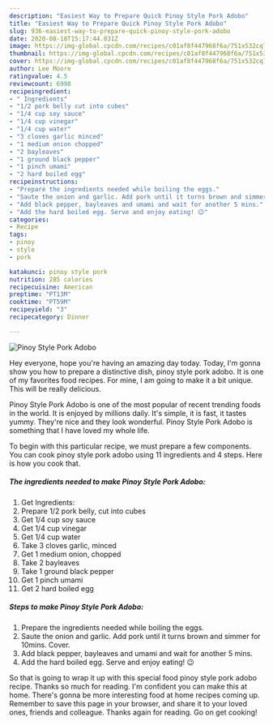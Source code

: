 ```yaml
---
description: "Easiest Way to Prepare Quick Pinoy Style Pork Adobo"
title: "Easiest Way to Prepare Quick Pinoy Style Pork Adobo"
slug: 936-easiest-way-to-prepare-quick-pinoy-style-pork-adobo
date: 2020-08-18T15:17:44.031Z
image: https://img-global.cpcdn.com/recipes/c01af8f447968f6a/751x532cq70/pinoy-style-pork-adobo-recipe-main-photo.jpg
thumbnail: https://img-global.cpcdn.com/recipes/c01af8f447968f6a/751x532cq70/pinoy-style-pork-adobo-recipe-main-photo.jpg
cover: https://img-global.cpcdn.com/recipes/c01af8f447968f6a/751x532cq70/pinoy-style-pork-adobo-recipe-main-photo.jpg
author: Lee Moore
ratingvalue: 4.5
reviewcount: 6998
recipeingredient:
- " Ingredients"
- "1/2 pork belly cut into cubes"
- "1/4 cup soy sauce"
- "1/4 cup vinegar"
- "1/4 cup water"
- "3 cloves garlic minced"
- "1 medium onion chopped"
- "2 bayleaves"
- "1 ground black pepper"
- "1 pinch umami"
- "2 hard boiled egg"
recipeinstructions:
- "Prepare the ingredients needed while boiling the eggs."
- "Saute the onion and garlic. Add pork until it turns brown and simmer for 10mins. Cover."
- "Add black pepper, bayleaves and umami and wait for another 5 mins."
- "Add the hard boiled egg. Serve and enjoy eating! 😉"
categories:
- Recipe
tags:
- pinoy
- style
- pork

katakunci: pinoy style pork 
nutrition: 285 calories
recipecuisine: American
preptime: "PT13M"
cooktime: "PT59M"
recipeyield: "3"
recipecategory: Dinner

---
```



![Pinoy Style Pork Adobo](https://img-global.cpcdn.com/recipes/c01af8f447968f6a/751x532cq70/pinoy-style-pork-adobo-recipe-main-photo.jpg)

Hey everyone, hope you're having an amazing day today. Today, I'm gonna show you how to prepare a distinctive dish, pinoy style pork adobo. It is one of my favorites food recipes. For mine, I am going to make it a bit unique. This will be really delicious.

Pinoy Style Pork Adobo is one of the most popular of recent trending foods in the world. It is enjoyed by millions daily. It's simple, it is fast, it tastes yummy. They're nice and they look wonderful. Pinoy Style Pork Adobo is something that I have loved my whole life.




To begin with this particular recipe, we must prepare a few components. You can cook pinoy style pork adobo using 11 ingredients and 4 steps. Here is how you cook that.

<!--inarticleads1-->

##### The ingredients needed to make Pinoy Style Pork Adobo:

1. Get  Ingredients:
1. Prepare 1/2 pork belly, cut into cubes
1. Get 1/4 cup soy sauce
1. Get 1/4 cup vinegar
1. Get 1/4 cup water
1. Take 3 cloves garlic, minced
1. Get 1 medium onion, chopped
1. Take 2 bayleaves
1. Take 1 ground black pepper
1. Get 1 pinch umami
1. Get 2 hard boiled egg




<!--inarticleads2-->

##### Steps to make Pinoy Style Pork Adobo:

1. Prepare the ingredients needed while boiling the eggs.
1. Saute the onion and garlic. Add pork until it turns brown and simmer for 10mins. Cover.
1. Add black pepper, bayleaves and umami and wait for another 5 mins.
1. Add the hard boiled egg. Serve and enjoy eating! 😉




So that is going to wrap it up with this special food pinoy style pork adobo recipe. Thanks so much for reading. I'm confident you can make this at home. There's gonna be more interesting food at home recipes coming up. Remember to save this page in your browser, and share it to your loved ones, friends and colleague. Thanks again for reading. Go on get cooking!
